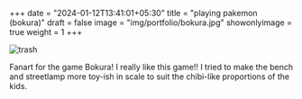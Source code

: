 +++
date = "2024-01-12T13:41:01+05:30"
title = "playing pakemon (bokura)"
draft = false
image = "img/portfolio/bokura.jpg"
showonlyimage = true
weight = 1
+++

![trash](/img/portfolio/bokura.jpg)

Fanart for the game Bokura! I really like this game!! I tried to make the bench and streetlamp more toy-ish in scale to suit the chibi-like proportions of the kids.
